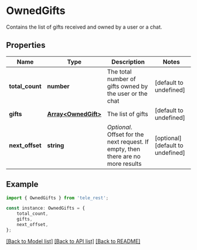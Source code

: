# OwnedGifts

Contains the list of gifts received and owned by a user or a chat.

## Properties

Name | Type | Description | Notes
------------ | ------------- | ------------- | -------------
**total_count** | **number** | The total number of gifts owned by the user or the chat | [default to undefined]
**gifts** | [**Array&lt;OwnedGift&gt;**](OwnedGift.md) | The list of gifts | [default to undefined]
**next_offset** | **string** | *Optional*. Offset for the next request. If empty, then there are no more results | [optional] [default to undefined]

## Example

```typescript
import { OwnedGifts } from 'tele_rest';

const instance: OwnedGifts = {
    total_count,
    gifts,
    next_offset,
};
```

[[Back to Model list]](../README.md#documentation-for-models) [[Back to API list]](../README.md#documentation-for-api-endpoints) [[Back to README]](../README.md)
